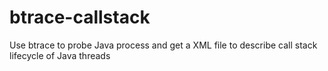 # btrace-callstack
Use btrace to probe Java process and get a XML file to describe call stack lifecycle of Java threads
